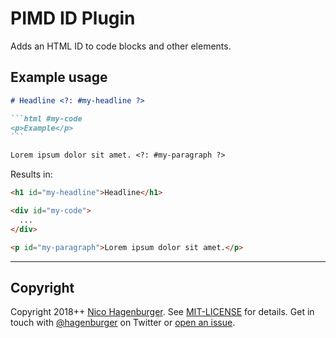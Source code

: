 # PIMD ID Plugin

Adds an HTML ID to code blocks and other elements.

## Example usage

````markdown
# Headline <?: #my-headline ?>

```html #my-code
<p>Example</p>
```

Lorem ipsum dolor sit amet. <?: #my-paragraph ?>
````

Results in:

```html
<h1 id="my-headline">Headline</h1>

<div id="my-code">
  ...
</div>

<p id="my-paragraph">Lorem ipsum dolor sit amet.</p>
```

---

## Copyright

Copyright 2018++ [Nico Hagenburger](https://www.hagenburger.net). See
[MIT-LICENSE](MIT-LICENSE) for details. Get in touch with
[@hagenburger](https://twitter.com/hagenburger) on Twitter or
[open an issue](https://github.com/hagenburger/pimd/issues/new).
